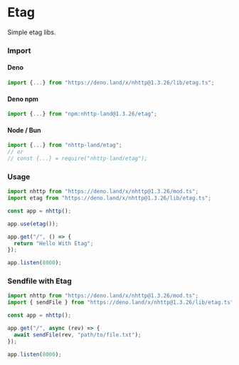 # Etag
Simple etag libs.

### Import
#### Deno
```ts
import {...} from "https://deno.land/x/nhttp@1.3.26/lib/etag.ts";
```
#### Deno npm
```ts
import {...} from "npm:nhttp-land@1.3.26/etag";
```
#### Node / Bun
```ts
import {...} from "nhttp-land/etag";
// or
// const {...} = require("nhttp-land/etag");
```

### Usage
```ts
import nhttp from "https://deno.land/x/nhttp@1.3.26/mod.ts";
import etag from "https://deno.land/x/nhttp@1.3.26/lib/etag.ts";

const app = nhttp();

app.use(etag());

app.get("/", () => {
  return "Hello With Etag";
});

app.listen(8000);
```

### Sendfile with Etag
```ts
import nhttp from "https://deno.land/x/nhttp@1.3.26/mod.ts";
import { sendFile } from "https://deno.land/x/nhttp@1.3.26/lib/etag.ts";

const app = nhttp();

app.get("/", async (rev) => {
  await sendFile(rev, "path/to/file.txt");
});

app.listen(8000);
```
